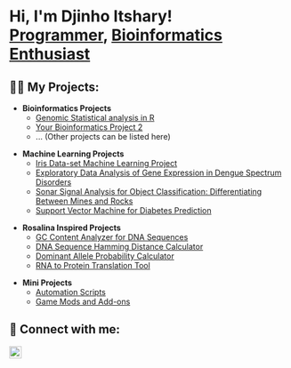 <h1>Hi, I'm Djinho Itshary! <br/><a href="https://github.com/Djinho/Djinho.github.io">Programmer</a>, <a href="https://www.linkedin.com/in/djinhoitshary/">Bioinformatics Enthusiast</a></h1>

<h2>👨‍💻 My Projects:</h2>

<!-- Bioinformatics Projects -->
- <b>Bioinformatics Projects</b>
  - [Genomic Statistical analysis in R](https://github.com/Djinho/Djinho.github.io/tree/main/Genomic%20Statistical%20analysis%20in%20R)
  - [Your Bioinformatics Project 2](https://github.com/Djinho/Djinho.github.io/BioinformaticsProject2)
  - ... (Other projects can be listed here)

<!-- Machine Learning Projects -->
- <b>Machine Learning Projects</b>
  - [Iris Data-set Machine Learning Project](https://github.com/Djinho/Djinho.github.io/tree/main/Iris%20Data-set%20Machine%20Learning%20Project)
  - [Exploratory Data Analysis of Gene Expression in Dengue Spectrum Disorders](https://github.com/Djinho/Djinho.github.io/tree/main/Exploratory%20Data%20Analysis%20of%20Gene%20Expression%20in%20Dengue%20Spectrum%20Disorders)
  - [Sonar Signal Analysis for Object Classification: Differentiating Between Mines and Rocks](https://github.com/Djinho/Djinho.github.io/tree/main/Sonar%20Signal%20Analysis%20for%20Object%20Classification%3A%20Differentiating%20Between%20Mines%20and%20Rocks)
  - [Support Vector Machine for Diabetes Prediction](https://github.com/Djinho/Djinho.github.io/tree/main/Sonar%20Signal%20Analysis%20for%20Object%20Classification%3A%20Differentiating%20Between%20Mines%20and%20Rocks)

 
<!-- Rosalina Inspired Projects -->
- <b>Rosalina Inspired Projects</b>
  - [GC Content Analyzer for DNA Sequences](https://github.com/Djinho/Djinho.github.io/tree/main/GC%20Content%20Analyzer%20for%20DNA%20Sequences)
  - [DNA Sequence Hamming Distance Calculator](https://github.com/Djinho/Djinho.github.io/tree/main/DNA%20Sequence%20Hamming%20Distance%20Calculator)
  - [Dominant Allele Probability Calculator](https://github.com/Djinho/Djinho.github.io/tree/main/Dominant%20Allele%20Probability%20Calculator)
  - [RNA to Protein Translation Tool](https://github.com/Djinho/Djinho.github.io/tree/main/RNA%20to%20Protein%20Translation%20Tool)

<!-- Mini Projects -->
- <b>Mini Projects</b>
  - [Automation Scripts](https://github.com/Djinho/Djinho.github.io/AutomationScripts)
  - [Game Mods and Add-ons](https://github.com/Djinho/Djinho.github.io/GameMods)

<h2> 🤳 Connect with me:</h2>

<!-- Social Media Icons -->
[<img align="left" alt="Djinho Itshary | LinkedIn" width="22px" src="https://cdn.jsdelivr.net/npm/simple-icons@v3/icons/linkedin.svg" />][linkedin]

<!-- Social Media Links -->
[linkedin]: https://www.linkedin.com/in/djinho-itshary-671658254/

<!--
**DjinhoItshary/DjinhoItshary** is a ✨ _special_ ✨ repository because its `README.md` (this file) appears on your GitHub profile.

Here are some ideas to get you started:

- 🔭 I’m currently working on ...
- 🌱 I’m currently learning ...
- 👯 I’m looking to collaborate on ...
- 🤔 I’m looking for help with ...
- 💬 Ask me about ...
- 📫 How to reach me: ...
- 😄 Pronouns: ...
- ⚡ Fun fact: ...
-->
